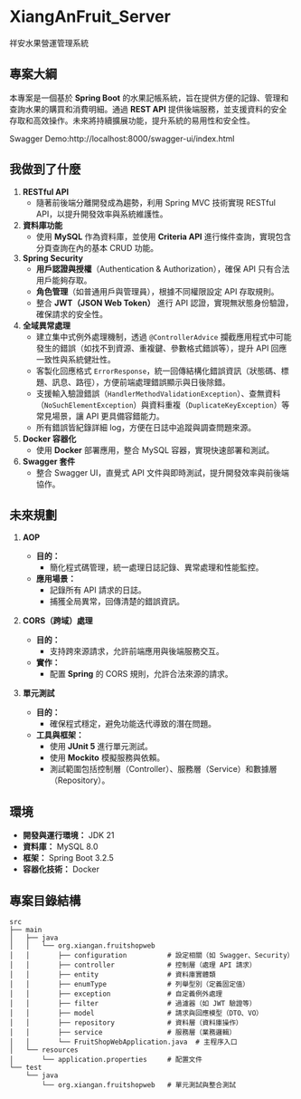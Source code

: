 # **XiangAnFruit_Server**
祥安水果營運管理系統

## **專案大綱**

本專案是一個基於 **Spring Boot** 的水果記帳系統，旨在提供方便的記錄、管理和查詢水果的購買和消費明細。通過 **REST API** 
提供後端服務，並支援資料的安全存取和高效操作。未來將持續擴展功能，提升系統的易用性和安全性。 </p>
Swagger Demo:http://localhost:8000/swagger-ui/index.html

## **我做到了什麼**

1. **RESTful API**
    - 隨著前後端分離開發成為趨勢，利用 Spring MVC 技術實現 RESTful API，以提升開發效率與系統維護性。
2. **資料庫功能**
    - 使用 **MySQL** 作為資料庫，並使用 **Criteria API** 進行條件查詢，實現包含分頁查詢在內的基本 CRUD 功能。
3. **Spring Security**
    - **用戶認證與授權**（Authentication & Authorization），確保 API 只有合法用戶能夠存取。
    - **角色管理**（如普通用戶與管理員），根據不同權限設定 API 存取規則。
    - 整合 **JWT（JSON Web Token）** 進行 API 認證，實現無狀態身份驗證，確保請求的安全性。
4. **全域異常處理**
   - 建立集中式例外處理機制，透過 `@ControllerAdvice` 攔截應用程式中可能發生的錯誤（如找不到資源、重複鍵、參數格式錯誤等），提升 API 回應一致性與系統健壯性。
   - 客製化回應格式 `ErrorResponse`，統一回傳結構化錯誤資訊（狀態碼、標題、訊息、路徑），方便前端處理錯誤顯示與日後除錯。
   - 支援輸入驗證錯誤（`HandlerMethodValidationException`）、查無資料（`NoSuchElementException`）與資料重複（`DuplicateKeyException`）等常見場景，讓 API 更具備容錯能力。
   - 所有錯誤皆紀錄詳細 log，方便在日誌中追蹤與調查問題來源。
5. **Docker 容器化**
    - 使用 **Docker** 部署應用，整合 MySQL 容器，實現快速部署和測試。
6. **Swagger 套件**
    - 整合 Swagger UI，直覺式 API 文件與即時測試，提升開發效率與前後端協作。

## **未來規劃**

1. **AOP**
    - **目的：**
        - 簡化程式碼管理，統一處理日誌記錄、異常處理和性能監控。
    - **應用場景：**
        - 記錄所有 API 請求的日誌。
        - 捕獲全局異常，回傳清楚的錯誤資訊。

2. **CORS（跨域）處理**
    - **目的：**
        - 支持跨來源請求，允許前端應用與後端服務交互。
    - **實作：**
        - 配置 **Spring** 的 CORS 規則，允許合法來源的請求。

3. **單元測試**
    - **目的：**
        - 確保程式穩定，避免功能迭代導致的潛在問題。
    - **工具與框架：**
        - 使用 **JUnit 5** 進行單元測試。
        - 使用 **Mockito** 模擬服務與依賴。
        - 測試範圍包括控制層（Controller）、服務層（Service）和數據層（Repository）。

## **環境**

- **開發與運行環境：** JDK 21
- **資料庫：** MySQL 8.0
- **框架：** Spring Boot 3.2.5
- **容器化技術：** Docker

## **專案目錄結構**

```plaintext
src
├── main
│   ├── java
│   │   └── org.xiangan.fruitshopweb
│   │       ├── configuration          # 設定相關（如 Swagger、Security）
│   │       ├── controller             # 控制層（處理 API 請求）
│   │       ├── entity                 # 資料庫實體類
│   │       ├── enumType               # 列舉型別（定義固定值）
│   │       ├── exception              # 自定義例外處理
│   │       ├── filter                 # 過濾器（如 JWT 驗證等）
│   │       ├── model                  # 請求與回應模型（DTO、VO）
│   │       ├── repository             # 資料層（資料庫操作）
│   │       ├── service                # 服務層（業務邏輯）
│   │       └── FruitShopWebApplication.java  # 主程序入口
│   └── resources
│       └── application.properties     # 配置文件
└── test
    └── java
        └── org.xiangan.fruitshopweb   # 單元測試與整合測試
```

